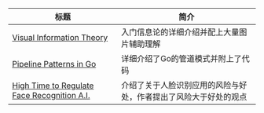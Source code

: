 |  标题                                                              |   简介   |
| ------------------------------------------------------------ | ---- |
| [Visual Information Theory](http://colah.github.io/posts/2015-09-Visual-Information/?from=hackcv&hmsr=hackcv.com&utm_medium=hackcv.com&utm_source=hackcv.com) | 入门信息论的详细介绍并配上大量图片辅助理解 |
| [Pipeline Patterns in Go](https://medium.com/statuscode/pipeline-patterns-in-go-a37bb3a7e61d?from=hackcv&hmsr=hackcv.com) | 详细介绍了Go的管道模式并附上了代码 |
| [High Time to Regulate Face Recognition A.I.](https://medium.com/intuitionmachine/high-time-to-begin-regulation-of-face-recognition-a-i-f4a92ee40165?from=hackcv&hmsr=hackcv.com) | 介绍了关于人脸识别应用的风险与好处，作者提出了风险大于好处的观点 |
